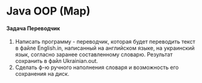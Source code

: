 # Java OOP (Map)

#### Задача Переводчик

1. Написать программу - переводчик, которая будет переводить текст в файле English.in, написанный на английском языке, на украинский язык, согласно заранее составленному словарю. Результат сохранить в файл Ukrainian.out.
2. Сделать ф-ю ручного наполнения словаря и возможность его сохранения на диск.
